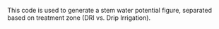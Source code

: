 This code is used to generate a stem water potential figure, separated based on treatment zone (DRI vs. Drip Irrigation).
